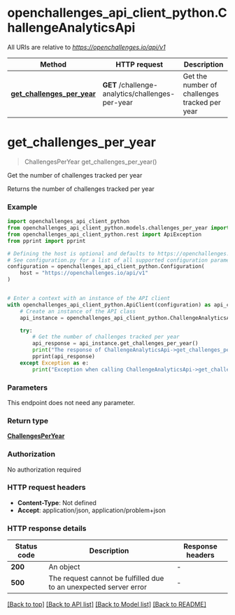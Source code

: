 # openchallenges_api_client_python.ChallengeAnalyticsApi

All URIs are relative to *https://openchallenges.io/api/v1*

| Method                                                                          | HTTP request                                     | Description                                   |
| ------------------------------------------------------------------------------- | ------------------------------------------------ | --------------------------------------------- |
| [**get_challenges_per_year**](ChallengeAnalyticsApi.md#get_challenges_per_year) | **GET** /challenge-analytics/challenges-per-year | Get the number of challenges tracked per year |

# **get_challenges_per_year**

> ChallengesPerYear get_challenges_per_year()

Get the number of challenges tracked per year

Returns the number of challenges tracked per year

### Example

```python
import openchallenges_api_client_python
from openchallenges_api_client_python.models.challenges_per_year import ChallengesPerYear
from openchallenges_api_client_python.rest import ApiException
from pprint import pprint

# Defining the host is optional and defaults to https://openchallenges.io/api/v1
# See configuration.py for a list of all supported configuration parameters.
configuration = openchallenges_api_client_python.Configuration(
    host = "https://openchallenges.io/api/v1"
)


# Enter a context with an instance of the API client
with openchallenges_api_client_python.ApiClient(configuration) as api_client:
    # Create an instance of the API class
    api_instance = openchallenges_api_client_python.ChallengeAnalyticsApi(api_client)

    try:
        # Get the number of challenges tracked per year
        api_response = api_instance.get_challenges_per_year()
        print("The response of ChallengeAnalyticsApi->get_challenges_per_year:\n")
        pprint(api_response)
    except Exception as e:
        print("Exception when calling ChallengeAnalyticsApi->get_challenges_per_year: %s\n" % e)
```

### Parameters

This endpoint does not need any parameter.

### Return type

[**ChallengesPerYear**](ChallengesPerYear.md)

### Authorization

No authorization required

### HTTP request headers

- **Content-Type**: Not defined
- **Accept**: application/json, application/problem+json

### HTTP response details

| Status code | Description                                                       | Response headers |
| ----------- | ----------------------------------------------------------------- | ---------------- |
| **200**     | An object                                                         | -                |
| **500**     | The request cannot be fulfilled due to an unexpected server error | -                |

[[Back to top]](#) [[Back to API list]](../README.md#documentation-for-api-endpoints) [[Back to Model list]](../README.md#documentation-for-models) [[Back to README]](../README.md)
